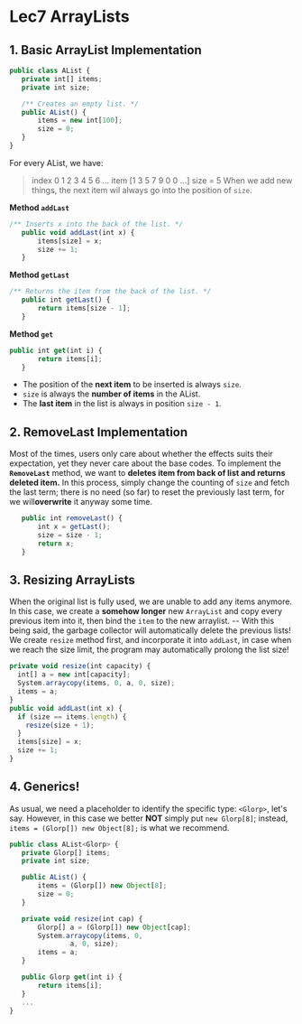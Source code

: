# Lec7 ArrayLists
## 1. Basic ArrayList Implementation
```js
public class AList {
   private int[] items;
   private int size;

   /** Creates an empty list. */
   public AList() {
       items = new int[100];
       size = 0;
   }
}
```
For every AList, we have:
> index 0 1 2 3 4 5 6 ...
> item  [1 3 5 7 9 0 0 ...]
> size = 5 
When we add new things, the next item wil always go into the position of `size`.

**Method `addLast`**
```js
/** Inserts x into the back of the list. */
   public void addLast(int x) {
       items[size] = x;
       size += 1;
   }
```
**Method `getLast`**
```js
/** Returns the item from the back of the list. */
   public int getLast() {
       return items[size - 1];
   }
```
**Method `get`**
```js
public int get(int i) {
       return items[i];
   }
```
* The position of the **next item** to be inserted is always `size`.
* `size` is always the **number of items** in the AList.
* The **last item** in the list is always in position `size - 1`.
## 2. RemoveLast Implementation
Most of the times, users only care about whether the effects suits their expectation, yet they never care about the base codes.
To implement the **`RemoveLast`** method,
we want to **deletes item from back of list and returns deleted item.**
In this process, simply change the counting of `size` and fetch the last term;
there is no need (so far) to reset the previously last term, for we will**overwrite** it anyway some time.
```js
   public int removeLast() {
       int x = getLast();
       size = size - 1;
       return x;
   }
```
## 3. Resizing ArrayLists
When the original list is fully used, we are unable to add any items anymore.
In this case, we create a **somehow longer** new `ArrayList` and copy every previous item into it, then bind the `item` to the new arraylist. -- With this being said, the garbage collector will automatically delete the previous lists!
We create  `resize` method first, and incorporate it into `addLast`, in case when we reach the size limit, the program may automatically prolong the list size!
```js
private void resize(int capacity) {
  int[] a = new int[capacity];
  System.arraycopy(items, 0, a, 0, size);
  items = a;
}
public void addLast(int x) {
  if (size == items.length) {
    resize(size + 1);
  }
  items[size] = x;
  size += 1;
}
```
## 4. Generics!
As usual, we need a placeholder to identify the specific type: `<Glorp>`, let's say.
However, in this case we better **NOT** simply put `new Glorp[8]`;
instead, `items = (Glorp[]) new Object[8];` is what we recommend.
```js
public class AList<Glorp> {
   private Glorp[] items;
   private int size;

   public AList() {
       items = (Glorp[]) new Object[8];
       size = 0;
   }

   private void resize(int cap) {
       Glorp[] a = (Glorp[]) new Object[cap];
       System.arraycopy(items, 0,
               a, 0, size);
       items = a;
   }

   public Glorp get(int i) {
       return items[i];
   }
   ...
}
```